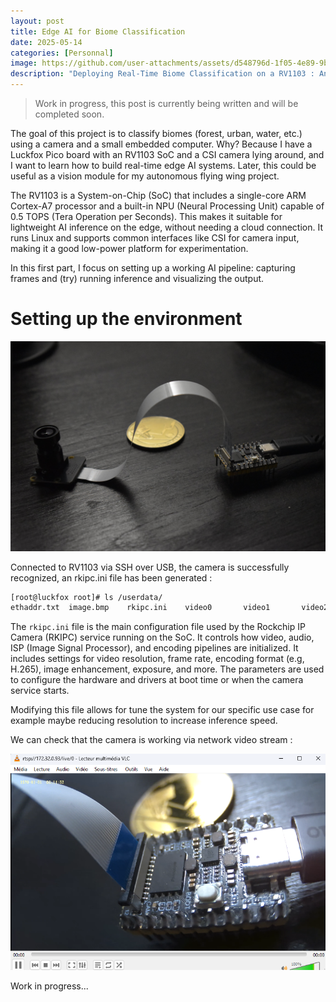 ```yaml
---
layout: post
title: Edge AI for Biome Classification
date: 2025-05-14
categories: [Personnal]
image: https://github.com/user-attachments/assets/d548796d-1f05-4e89-9b72-6fb4c76cdcb9
description: "Deploying Real-Time Biome Classification on a RV1103 : An Edge AI Pipeline under Linux."
---
```


> Work in progress, this post is currently being written and will be completed soon.

The goal of this project is to classify biomes (forest, urban, water, etc.) using a camera and a small embedded computer. Why? Because I have a Luckfox Pico board with an RV1103 SoC and a CSI camera lying around, and I want to learn how to build real-time edge AI systems. Later, this could be useful as a vision module for my autonomous flying wing project.

The RV1103 is a System-on-Chip (SoC) that includes a single-core ARM Cortex-A7 processor and a built-in NPU (Neural Processing Unit) capable of 0.5 TOPS (Tera Operation per Seconds). This makes it suitable for lightweight AI inference on the edge, without needing a cloud connection. It runs Linux and supports common interfaces like CSI for camera input, making it a good low-power platform for experimentation.

In this first part, I focus on setting up a working AI pipeline: capturing frames and (try) running inference and visualizing the output.


# Setting up the environment

![Image](/assets/posts-images/personnal/edge-ai/setup.jpg)

Connected to RV1103 via SSH over USB, the camera is successfully recognized, an rkipc.ini file has been generated :

```sh
[root@luckfox root]# ls /userdata/
ethaddr.txt  image.bmp    rkipc.ini    video0       video1       video2
```

The `rkipc.ini` file is the main configuration file used by the Rockchip IP Camera (RKIPC) service running on the SoC. It controls how video, audio, ISP (Image Signal Processor), and encoding pipelines are initialized. It includes settings for video resolution, frame rate, encoding format (e.g, H.265), image enhancement, exposure, and more. The parameters are used to configure the hardware and drivers at boot time or when the camera service starts. 

Modifying this file allows for tune the system for our specific use case for example maybe reducing resolution to increase inference speed.


We can check that the camera is working via  network video stream : 

![alt text](/assets/posts-images/personnal/edge-ai/network-camera-view.png)

Work in progress...